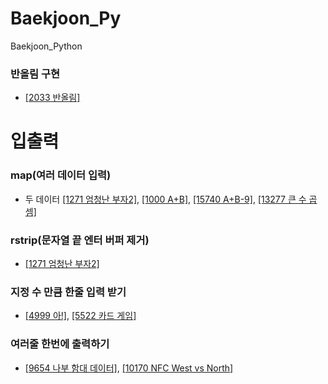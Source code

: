 # Baekjoon_Py
Baekjoon_Python

### 반올림 구현
- [[2033 반올림]](https://github.com/jsk890/Baekjoon_Py/blob/main/Bronze/2033.py)

# 입출력
### map(여러 데이터 입력)
- 두 데이터 [[1271 엄청난 부자2]](https://github.com/jsk890/Baekjoon_Py/blob/main/Bronze/1271.py),
[[1000 A+B]](https://github.com/jsk890/Baekjoon_Py/blob/main/Bronze/1000.py),
[[15740 A+B-9]](https://github.com/jsk890/Baekjoon_Py/blob/main/Bronze/15740.py),
[[13277 큰 수 곱셈]](https://github.com/jsk890/Baekjoon_Py/blob/main/Bronze/13277.py)

### rstrip(문자열 끝 엔터 버퍼 제거)
- [[1271 엄청난 부자2]](https://github.com/jsk890/Baekjoon_Py/blob/main/Bronze/1271.py)

### 지정 수 만큼 한줄 입력 받기
- [[4999 아!]](https://github.com/jsk890/Baekjoon_Py/blob/main/Bronze/4999.py),
[[5522 카드 게임]](https://github.com/jsk890/Baekjoon_Py/blob/main/Bronze/5522.py)

### 여러줄 한번에 출력하기
- [[9654 나부 함대 데이터]](https://github.com/jsk890/Baekjoon_Py/blob/main/Bronze/9654.py),
[[10170 NFC West vs North]](https://github.com/jsk890/Baekjoon_Py/blob/main/Bronze/10170.py)

